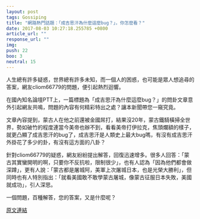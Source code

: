 ```yaml
---
layout: post
tags: Gossiping
title: "網路熱門話題：「成吉思汗為什麼這麼bug？」，你怎麼看？"
date: 2017-08-03 10:27:18.255785 +0800
article_url: ""
response_url: ""
img: 
push: 22
boo: 3
neutral: 15
---
```


人生總有許多疑惑，世界總有許多未知，而一個人的困惑，也可能是眾人想追尋的答案，網友cliom66779的問題，便引起熱烈迴響。

在國內知名論壇PTT上，一篇標題為「成吉思汗為什麼這麼bug？」的問卦文章意外引起網友共鳴，問題的內容有何精彩特出之處？讓本新聞帶您一窺究竟。

文章內容提到，蒙古人在他之前還被金國屌打，結果沒20年，蒙古鐵騎橫掃全世界，勢如破竹的程度連當今美帝也辦不到，看看美帝打伊拉克，焦頭爛額的樣子，就更凸顯了成吉思汗的bug了，成吉思汗是人類史上最大bug嗎，有沒有成吉思汗外掛花了多少的卦，有沒有這方面的八卦？

針對cliom66779的疑惑，網友紛紛提出解答，回復迅速增多。很多人回答：「蒙古其實蠻開明的啊，只要你不反抗啦，限制很少」，也有人認為「因為他們都會做深蹲」，更有人說：「蒙古都是屠城阿，美軍上次屠城日本，也是光榮大勝利」，但同時也有人特別指出：「就看美國敢不敢學蒙古屠城，像蒙古征服日本失敗，美國就成功」，引人深思。

一個問題，百種解答，您的答案，又是什麼呢？

<a href = "https://www.ptt.cc/bbs/Gossiping/M.1501217660.A.6FA.html">原文連結</a>

